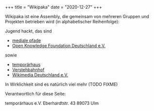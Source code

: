 +++
title = "Wikipaka"
date = "2020-12-27"
+++

Wikipaka ist eine Assembly, die gemeinsam von mehreren Gruppen und Projekten betrieben wird (in alphabetischer Reihenfolge):

Jugend hackt, das sind

* [mediale pfade](https://medialepfade.org/)
* [Open Knowledge Foundation Deutschland e.V.](https://okfn.de)

sowie

* [temporärhaus](https://temporaerhaus.de)
* [Verstehbahnhof](https://verstehbahnhof.de)
* [Wikimedia Deutschland e.V.](https://wikimedia.de)

In Wirklichkeit sind es natürlich viel mehr (TODO FIXME)

Verantwortlich für diese Seite:

temporärhaus e.V.
Eberhardtstr. 43
89073 Ulm
